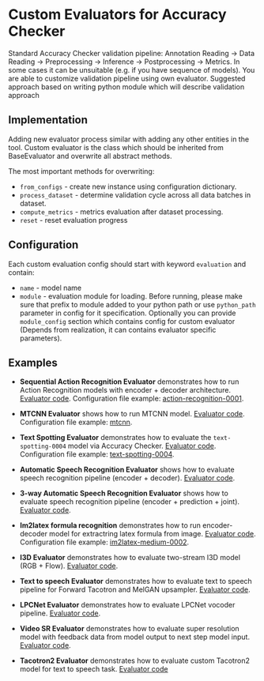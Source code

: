 # Custom Evaluators for Accuracy Checker
Standard Accuracy Checker validation pipeline: Annotation Reading -> Data Reading -> Preprocessing -> Inference -> Postprocessing -> Metrics.
In some cases it can be unsuitable (e.g. if you have sequence of models). You are able to customize validation pipeline using own evaluator.
Suggested approach based on writing python module which will describe validation approach

## Implementation
Adding new evaluator process similar with adding any other entities in the tool.
Custom evaluator is the class which should be inherited from BaseEvaluator and overwrite all abstract methods.

The most important methods for overwriting:

* `from_configs` - create new instance using configuration dictionary.
* `process_dataset` - determine validation cycle across all data batches in dataset.
* `compute_metrics` - metrics evaluation after dataset processing.
* `reset` - reset evaluation progress

## Configuration
Each custom evaluation config should start with keyword `evaluation` and contain:
 * `name` - model name
 * `module` - evaluation module for loading.
Before running, please make sure that prefix to module added to your python path or use `python_path` parameter in config for it specification.
Optionally you can provide `module_config` section which contains config for custom evaluator (Depends from realization, it can contains evaluator specific parameters).

## Examples
* **Sequential Action Recognition Evaluator** demonstrates how to run Action Recognition models with encoder + decoder architecture.
  [Evaluator code](https://github.com/openvinotoolkit/open_model_zoo/blob/develop/tools/accuracy_checker/accuracy_checker/evaluators/custom_evaluators/sequential_action_recognition_evaluator.py).
  Configuration file example: [action-recognition-0001](https://github.com/openvinotoolkit/open_model_zoo/blob/develop/tools/accuracy_checker/configs/action-recognition-0001.yml).

* **MTCNN Evaluator** shows how to run MTCNN model.
  [Evaluator code](https://github.com/openvinotoolkit/open_model_zoo/blob/develop/tools/accuracy_checker/accuracy_checker/evaluators/custom_evaluators/mtcnn_evaluator.py).
  Configuration file example: [mtcnn](https://github.com/openvinotoolkit/open_model_zoo/blob/develop/tools/accuracy_checker/configs/mtcnn.yml).

* **Text Spotting Evaluator** demonstrates how to evaluate the `text-spotting-0004` model via Accuracy Checker.
  [Evaluator code](https://github.com/openvinotoolkit/open_model_zoo/blob/develop/tools/accuracy_checker/accuracy_checker/evaluators/custom_evaluators/text_spotting_evaluator.py).
  Configuration file example: [text-spotting-0004](https://github.com/openvinotoolkit/open_model_zoo/blob/develop/tools/accuracy_checker/configs/text-spotting-0004.yml).

* **Automatic Speech Recognition Evaluator** shows how to evaluate speech recognition pipeline (encoder + decoder).
  [Evaluator code](https://github.com/openvinotoolkit/open_model_zoo/blob/develop/tools/accuracy_checker/accuracy_checker/evaluators/custom_evaluators/asr_encoder_decoder_evaluator.py).

* **3-way Automatic Speech Recognition Evaluator** shows how to evaluate speech recognition pipeline (encoder + prediction + joint).
  <a href="https://github.com/openvinotoolkit/open_model_zoo/blob/develop/tools/accuracy_checker/accuracy_checker/evaluators/custom_evaluators/asr_encoder_prediction_joint_evaluator.py">Evaluator code</a>.

* **Im2latex formula recognition** demonstrates how to run encoder-decoder model for extractring latex formula from image.
  [Evaluator code](https://github.com/openvinotoolkit/open_model_zoo/blob/develop/tools/accuracy_checker/accuracy_checker/evaluators/custom_evaluators/im2latex_evaluator.py).
  Configuration file example: [im2latex-medium-0002](https://github.com/openvinotoolkit/open_model_zoo/blob/develop/tools/accuracy_checker/configs/im2latex-medium-0002.yml).

* **I3D Evaluator** demonstrates how to evaluate two-stream I3D model (RGB + Flow).
  [Evaluator code](https://github.com/openvinotoolkit/open_model_zoo/blob/develop/tools/accuracy_checker/accuracy_checker/evaluators/custom_evaluators/i3d_evaluator.py).

* **Text to speech Evaluator** demonstrates how to evaluate text to speech pipeline for Forward Tacotron and MelGAN upsampler.
  [Evaluator code](https://github.com/openvinotoolkit/open_model_zoo/blob/develop/tools/accuracy_checker/accuracy_checker/evaluators/custom_evaluators/text_to_speech_evaluator.py).

* **LPCNet Evaluator** demonstrates how to evaluate LPCNet vocoder pipeline.
  [Evaluator code](https://github.com/openvinotoolkit/open_model_zoo/blob/develop/tools/accuracy_checker/accuracy_checker/evaluators/custom_evaluators/lpcnet_evaluator.py).

* **Video SR Evaluator** demonstrates how to evaluate super resolution model with feedback data from model output to next step model input.
  <a href="https://github.com/openvinotoolkit/open_model_zoo/blob/develop/tools/accuracy_checker/accuracy_checker/evaluators/custom_evaluators/sr_evaluator.py">Evaluator code</a>.

* **Tacotron2 Evaluator** demonstrates how to evaluate custom Tacotron2 model for text to speech task.
  [Evaluator code](https://github.com/openvinotoolkit/open_model_zoo/blob/develop/tools/accuracy_checker/accuracy_checker/evaluators/custom_evaluators/tacotron2_evaluator.py)

